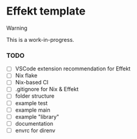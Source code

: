 # Effekt template

> [!WARNING]
> This is a work-in-progress.

### TODO

- [ ] VSCode extension recommendation for Effekt
- [ ] Nix flake
- [ ] Nix-based CI
- [ ] .gitignore for Nix & Effekt
- [ ] folder structure
- [ ] example test
- [ ] example main
- [ ] example "library"
- [ ] documentation
- [ ] envrc for direnv
